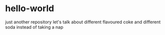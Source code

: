 # hello-world
just another repository
let's talk about different flavoured coke
and different soda
instead of taking a nap
